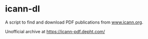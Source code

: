 # icann-dl
A script to find and download PDF publications from www.icann.org.

Unofficial archive at https://icann-pdf.depht.com/
